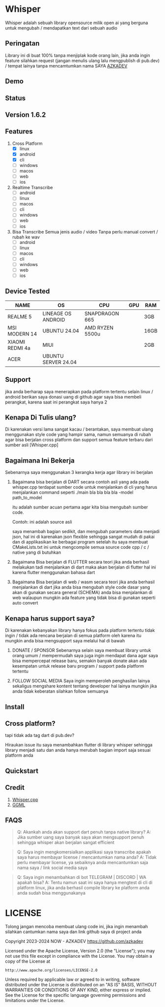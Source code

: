 # Whisper

Whisper adalah sebuah library opensource milik open ai yang berguna untuk mengubah / mendapatkan text dari sebuah audio


## Peringatan

Library ini di buat 100% tanpa menjiplak kode orang lain, jika anda ingin feature silahkan request (jangan menulis ulang lalu mengpublish di pub.dev) / tempat lainya tanpa mencamtumkan nama SAYA [AZKADEV](https://github.com/azkadev)


## Demo


## Status


## Version 1.6.2

## Features

1. Cross Platform
   - [x] linux
   - [x] android
   - [x] cli
   - [ ] windows
   - [ ] macos
   - [ ] web
   - [ ] ios
  
2. Realtime Transcribe
   - [ ] android
   - [ ] linux
   - [ ] macos
   - [ ] cli
   - [ ] windows
   - [ ] web
   - [ ] ios

3. Bisa Transcribe Semua jenis audio / video Tanpa perlu manual convert / rubah ke wav
   - [ ] android
   - [ ] linux
   - [ ] macos
   - [ ] cli
   - [ ] windows
   - [ ] web
   - [ ] ios

## Device Tested
| NAME            | OS                  | CPU             | GPU | RAM  |
|-----------------|---------------------|-----------------|-----|------|
| REALME 5        | LINEAGE OS ANDROID  | SNAPDRAGON 665  |     | 3GB  |
| MSI MODERN 14   | UBUNTU 24.04        | AMD RYZEN 5500u |     | 16GB |
| XIAOMI REDMI 4a | MIUI                |                 |     | 2GB  |
| ACER            | UBUNTU SERVER 24.04 |                 |     |      |

## Support

jika anda berharap saya menerapkan pada platform tertentu selain linux / android berikan saya donasi uang di github agar saya bisa membeli perangkat, karena saat ini perangkat saya hanya 2


## Kenapa Di Tulis ulang?

Di karenakan versi lama sangat kacau / berantakan, saya membuat ulang menggunakan style code yang hampir sama, namun semuanya di rubah agar bisa berjalan cross platform dan support semua feature terbaru dari sumber asli [Whisper.cpp]

## Bagaimana Ini Bekerja

Sebenarnya saya menggunakan 3 kerangka kerja agar library ini berjalan

1. Bagaimana bisa berjalan di DART
   secara contoh asli yang ada pada whisper.cpp terdapat sumber code untuk menjalankan di cli 
   yang harus menjalankan command seperti
   ./main bla bla bla bla -model path_to_model
   
   itu adalah sumber acuan pertama agar kita bisa mengubah sumber code.

   Contoh:
   ini adalah source asli

   saya menambah bagian sedikit, dan mengubah parameters data menjadi json, hal ini di karenakan json flexible sehingga sangat mudah di pakai dan di applikasikan ke berbagai program
   setelah itu saya membuat CMakeLists.txt ini untuk mengcompile semua source code cpp / c / native yang di butuhkan

2. Bagaimana Bisa berjalan di FLUTTER
   secara teori jika anda berhasil melakukan tadi menjalankan di dart maka akan berjalan di flutter hal ini karena flutter menggunakan bahasa dart

3. Bagaimana Bisa berjalan di web / wasm
   secara teori jika anda berhasil menjalankan di dart jika anda bisa mengubah style code dasar yang akan di gunakan secara general (SCHEMA) anda bisa menjalankan di web walaupun mungkin ada feature yang tidak bisa di gunakan seperti auto convert

## Kenapa harus support saya?

Di karenakan kebanyakan library hanya fokus pada platform tertentu tidak ingin / tidak ada rencana berjalan di semua platform oleh karena itu mungkin anda bisa mengsupport saya melalui hal di bawah

1. DONATE / SPONSOR
   Sebenarnya selain saya membuat library untuk orang umum / mempermudah saya juga ingin mendapat dana agar saya bisa mempercepat release baru, semakin banyak donate akan ada kesempatan untuk release baru program / support pada platform tertentu

2. FOLLOW SOCIAL MEDIA
   Saya ingin memperoleh penghasilan lainya sekaligus mengshare kontent tentang developer hal lainya mungkin jika anda tidak keberatan silahkan follow semuanya

## Install


## Cross platform?

tapi tidak ada tag dart di pub.dev? 

Hiraukan issue itu saya menambahkan flutter di library whisper sehingga library menjadi satu dan anda hanya merubah bagian import saja sesuai platform anda

## Quickstart


## Credit

1. [Whisper.cpp](https://github.com/ggerganov/whisper.cpp)
2. [GGML]()

## FAQS

> Q: Akankah anda akan support dart penuh tanpa native library?
> A: Jika sumber uang saya banyak saya akan mengsupport penuh sehingga whisper akan berjalan sangat efficient

> Q: Saya ingin mengkomersialkan applikasi saya transcribe apakah saya harus membayar license / mencantumkan nama anda?
> A: Tidak perlu membayar license, ya sebaiknya anda mencantumkan saja nama saya / link social media saya

> Q: Saya ingin menambahkan di bot TELEGRAM | DISCORD | WA apakah bisa?
> A: Tentu namun saat ini saya hanya mengtest di cli di platform linux, jika anda berhasil compile library ke platform anda anda sudah bisa menggunakanya

# LICENSE

Tolong jangan mencoba membuat ulang code ini, jika ingin menambah silahkan cantumkan nama saya dan link github saya di project anda



Copyright 2023-2024 NOW - AZKADEV https://github.com/azkadev

Licensed under the Apache License, Version 2.0 (the "License");
you may not use this file except in compliance with the License.
You may obtain a copy of the License at

    http://www.apache.org/licenses/LICENSE-2.0

Unless required by applicable law or agreed to in writing, software
distributed under the License is distributed on an "AS IS" BASIS,
WITHOUT WARRANTIES OR CONDITIONS OF ANY KIND, either express or implied.
See the License for the specific language governing permissions and
limitations under the License.